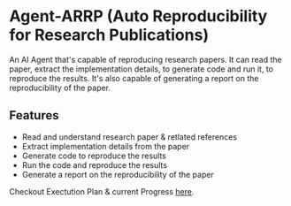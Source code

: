 # Agent-ARRP (Auto Reproducibility for Research Publications)

An AI Agent that's capable of reproducing research papers. It can read the paper, extract the implementation details, to generate code and run it, to reproduce the results. It's also capable of generating a report on the reproducibility of the paper.

## Features
- Read and understand research paper & retlated references
- Extract implementation details from the paper
- Generate code to reproduce the results
- Run the code and reproduce the results
- Generate a report on the reproducibility of the paper


Checkout Exectution Plan & current Progress [here](https://github.com/anemvamsi4/Agent-ARRP/PROGRESS.md).
